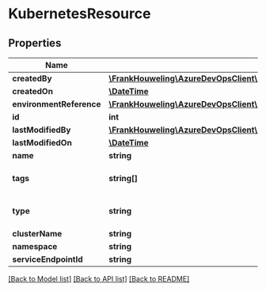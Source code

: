 # KubernetesResource

## Properties
Name | Type | Description | Notes
------------ | ------------- | ------------- | -------------
**createdBy** | [**\FrankHouweling\AzureDevOpsClient\DistributedTask\Model\IdentityRef**](IdentityRef.md) |  | [optional] 
**createdOn** | [**\DateTime**](\DateTime.md) |  | [optional] 
**environmentReference** | [**\FrankHouweling\AzureDevOpsClient\DistributedTask\Model\EnvironmentReference**](EnvironmentReference.md) |  | [optional] 
**id** | **int** |  | [optional] 
**lastModifiedBy** | [**\FrankHouweling\AzureDevOpsClient\DistributedTask\Model\IdentityRef**](IdentityRef.md) |  | [optional] 
**lastModifiedOn** | [**\DateTime**](\DateTime.md) |  | [optional] 
**name** | **string** |  | [optional] 
**tags** | **string[]** | Tags of the Environment Resource. | [optional] 
**type** | **string** | Environment resource type | [optional] 
**clusterName** | **string** |  | [optional] 
**namespace** | **string** |  | [optional] 
**serviceEndpointId** | **string** |  | [optional] 

[[Back to Model list]](../README.md#documentation-for-models) [[Back to API list]](../README.md#documentation-for-api-endpoints) [[Back to README]](../README.md)


